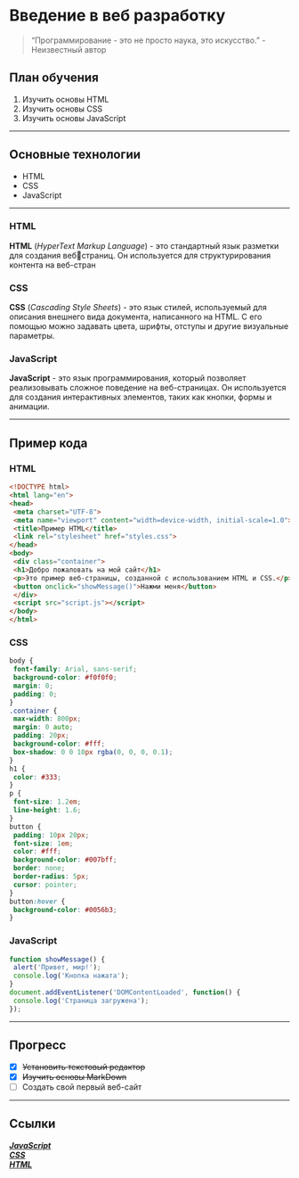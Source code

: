 # Введение в веб разработку
> “Программирование - это не просто наука, это искусство.” - Неизвестный автор
## План обучения
1. Изучить основы HTML
2. Изучить основы CSS
3. Изучить основы JavaScript
***
## Основные технологии
- HTML
- CSS
- JavaScript
***
### HTML
**HTML** (*HyperText Markup Language*) - это стандартный язык разметки для создания вебстраниц. Он используется для структурирования контента на веб-стран
### CSS
**CSS** (*Cascading Style Sheets*) - это язык стилей, используемый для описания внешнего вида документа, написанного на
HTML. С его помощью можно задавать цвета, шрифты, отступы и другие визуальные параметры.
### JavaScript
**JavaScript** - это язык программирования, который позволяет реализовывать сложное поведение на веб-страницах. Он
используется для создания интерактивных элементов, таких как кнопки, формы и анимации.
***
## Пример кода
### HTML
```HTML
<!DOCTYPE html>
<html lang="en">
<head>
 <meta charset="UTF-8">
 <meta name="viewport" content="width=device-width, initial-scale=1.0">
 <title>Пример HTML</title>
 <link rel="stylesheet" href="styles.css">
</head>
<body>
 <div class="container">
 <h1>Добро пожаловать на мой сайт</h1>
 <p>Это пример веб-страницы, созданной с использованием HTML и CSS.</p>
 <button onclick="showMessage()">Нажми меня</button>
 </div>
 <script src="script.js"></script>
</body>
</html>
```
### CSS
```CSS
body {
 font-family: Arial, sans-serif;
 background-color: #f0f0f0;
 margin: 0;
 padding: 0;
}
.container {
 max-width: 800px;
 margin: 0 auto;
 padding: 20px;
 background-color: #fff;
 box-shadow: 0 0 10px rgba(0, 0, 0, 0.1);
}
h1 {
 color: #333;
}
p {
 font-size: 1.2em;
 line-height: 1.6;
}
button {
 padding: 10px 20px;
 font-size: 1em;
 color: #fff;
 background-color: #007bff;
 border: none;
 border-radius: 5px;
 cursor: pointer;
}
button:hover {
 background-color: #0056b3;
}
```
### JavaScript
```JavaScript
function showMessage() {
 alert('Привет, мир!');
 console.log('Кнопка нажата');
}
document.addEventListener('DOMContentLoaded', function() {
 console.log('Страница загружена');
});

```
***
## Прогресс
- [x] ~~Установить текстовый редактор~~
- [x] ~~Изучить основы MarkDown~~
- [ ] Создать свой первый веб-сайт
***
## Ссылки
[***JavaScript***](https://learn.javascript.ru/?ysclid=m1rzgxjl32521824358)  
[***CSS***](https://developer.mozilla.org/en-US/docs/Web/CSS)  
[***HTML***](https://developer.mozilla.org/ru/docs/Learn/Getting_started_with_the_web/HTML_basics)  
